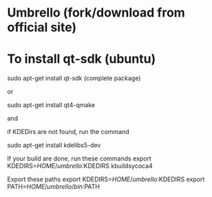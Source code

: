 Umbrello (fork/download from official site)
==

To install qt-sdk (ubuntu)
====
sudo apt-get install qt-sdk (complete package)

or

sudo apt-get install qt4-qmake

and

if KDEDirs are not found, run the command

sudo apt-get install kdelibs5-dev

If your build are done, run these commands
export KDEDIRS=$HOME/umbrello:$KDEDIRS
kbuildsycoca4

Export these paths
export KDEDIRS=$HOME/umbrello:$KDEDIRS
export PATH=$HOME/umbrello/bin:$PATH